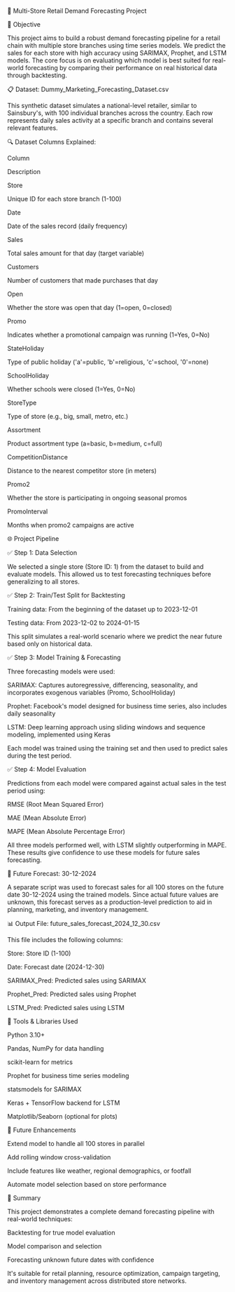 🏦 Multi-Store Retail Demand Forecasting Project

📅 Objective

This project aims to build a robust demand forecasting pipeline for a retail chain with multiple store branches using time series models. We predict the sales for each store with high accuracy using SARIMAX, Prophet, and LSTM models. The core focus is on evaluating which model is best suited for real-world forecasting by comparing their performance on real historical data through backtesting.

📋 Dataset: Dummy_Marketing_Forecasting_Dataset.csv

This synthetic dataset simulates a national-level retailer, similar to Sainsbury's, with 100 individual branches across the country. Each row represents daily sales activity at a specific branch and contains several relevant features.

🔍 Dataset Columns Explained:

Column

Description

Store

Unique ID for each store branch (1-100)

Date

Date of the sales record (daily frequency)

Sales

Total sales amount for that day (target variable)

Customers

Number of customers that made purchases that day

Open

Whether the store was open that day (1=open, 0=closed)

Promo

Indicates whether a promotional campaign was running (1=Yes, 0=No)

StateHoliday

Type of public holiday ('a'=public, 'b'=religious, 'c'=school, '0'=none)

SchoolHoliday

Whether schools were closed (1=Yes, 0=No)

StoreType

Type of store (e.g., big, small, metro, etc.)

Assortment

Product assortment type (a=basic, b=medium, c=full)

CompetitionDistance

Distance to the nearest competitor store (in meters)

Promo2

Whether the store is participating in ongoing seasonal promos

PromoInterval

Months when promo2 campaigns are active

🌐 Project Pipeline

✅ Step 1: Data Selection

We selected a single store (Store ID: 1) from the dataset to build and evaluate models. This allowed us to test forecasting techniques before generalizing to all stores.

✅ Step 2: Train/Test Split for Backtesting

Training data: From the beginning of the dataset up to 2023-12-01

Testing data: From 2023-12-02 to 2024-01-15

This split simulates a real-world scenario where we predict the near future based only on historical data.

✅ Step 3: Model Training & Forecasting

Three forecasting models were used:

SARIMAX: Captures autoregressive, differencing, seasonality, and incorporates exogenous variables (Promo, SchoolHoliday)

Prophet: Facebook's model designed for business time series, also includes daily seasonality

LSTM: Deep learning approach using sliding windows and sequence modeling, implemented using Keras

Each model was trained using the training set and then used to predict sales during the test period.

✅ Step 4: Model Evaluation

Predictions from each model were compared against actual sales in the test period using:

RMSE (Root Mean Squared Error)

MAE (Mean Absolute Error)

MAPE (Mean Absolute Percentage Error)


All three models performed well, with LSTM slightly outperforming in MAPE. These results give confidence to use these models for future sales forecasting.

📆 Future Forecast: 30-12-2024

A separate script was used to forecast sales for all 100 stores on the future date 30-12-2024 using the trained models. Since actual future values are unknown, this forecast serves as a production-level prediction to aid in planning, marketing, and inventory management.

📊 Output File: future_sales_forecast_2024_12_30.csv

This file includes the following columns:

Store: Store ID (1-100)

Date: Forecast date (2024-12-30)

SARIMAX_Pred: Predicted sales using SARIMAX

Prophet_Pred: Predicted sales using Prophet

LSTM_Pred: Predicted sales using LSTM

🔧 Tools & Libraries Used

Python 3.10+

Pandas, NumPy for data handling

scikit-learn for metrics

Prophet for business time series modeling

statsmodels for SARIMAX

Keras + TensorFlow backend for LSTM

Matplotlib/Seaborn (optional for plots)

🚀 Future Enhancements

Extend model to handle all 100 stores in parallel

Add rolling window cross-validation

Include features like weather, regional demographics, or footfall

Automate model selection based on store performance

📄 Summary

This project demonstrates a complete demand forecasting pipeline with real-world techniques:

Backtesting for true model evaluation

Model comparison and selection

Forecasting unknown future dates with confidence

It's suitable for retail planning, resource optimization, campaign targeting, and inventory management across distributed store networks.
